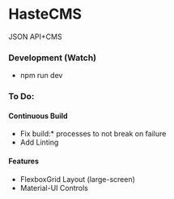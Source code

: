 # HasteCMS
JSON API+CMS

### Development (Watch)

- npm run dev

### To Do:

#### Continuous Build
- Fix build:* processes to not break on failure
- Add Linting

#### Features
- FlexboxGrid Layout (large-screen)
- Material-UI Controls